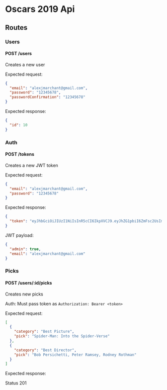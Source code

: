 # Oscars 2019 Api

## Routes

### Users

#### POST /users

Creates a new user

Expected request:

```json
{
  "email": "alexjmarchant@gmail.com",
  "password": "12345678",
  "passwordConfirmation": "12345678"
}
```

Expected response:

```json
{
  "id": 10
}
```

### Auth

#### POST /tokens

Creates a new JWT token

Expected request:

```json
{
  "email": "alexjmarchant@gmail.com",
  "password": "12345678"
}
```

Expected response:

```json
{
  "token": "eyJhbGciOiJIUzI1NiIsInR5cCI6IkpXVCJ9.eyJhZG1pbiI6ZmFsc2UsImVtYWlsIjoiYWxleGptYXJjaGFudEBnbWFpbC5jb20ifQ.lTKwBXQ09u7JEscdJLDMidHLYLOBvKym8Or7UWsJGXo"
}
```

JWT payload:

```json
{
  "admin": true,
  "email": "alexjmarchant@gmail.com"
}
```

### Picks

#### POST /users/:id/picks

Creates new picks

Auth: Must pass token as `Authorization: Bearer <token>`

Expected request:

```json
[
  {
    "category": "Best Picture",
    "pick": "Spider-Man: Into the Spider-Verse"
  },
  {
    "category": "Best Director",
    "pick": "Bob Persichetti, Peter Ramsey, Rodney Rothman"
  }
]
```

Expected response:

Status 201

